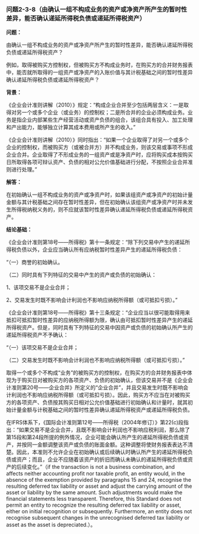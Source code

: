 ### 问题2-3-8（由确认一组不构成业务的资产或净资产所产生的暂时性差异，能否确认递延所得税负债或递延所得税资产）

**问题：**

由确认一组不构成业务的资产或净资产所产生的暂时性差异，能否确认递延所得税负债或递延所得税资产？

例如，取得被购买方控制权，但被购买方不构成业务时，在购买方的合并财务报表中，能否就所取得的一组资产或净资产的入账价值与其计税基础之间的暂时性差异确认递延所得税负债或递延所得税资产？

**背景：**

《企业会计准则讲解（2010）》规定：“构成企业合并至少包括两层含义：一是取得对另一个或多个企业（或业务）的控制权；二是所合并的企业必须构成业务。业务是指企业内部某些生产经营活动或资产负债的组合，该组合具有投入、加工处理和产出能力，能够独立计算其成本费用或所产生的收入。”

《企业会计准则讲解（2010）》同时指出：“如果一个企业取得了对另一个或多个企业的控制权，而被购买方（或被合并方）并不构成业务，则该交易或事项不形成企业合并。企业取得了不形成业务的一组资产或是净资产时，应将购买成本按购买日所取得各项可辩认资产、负债的相对公允价值基础进行分配，不按照企业合并准则进行处理。”

**解答：**

在初始确认一组不构成业务的资产或净资产时，如果该组资产或净资产的初始计量金额与其计税基础之间存在暂时性差异，但在初始确认该组资产或净资产时并未发生所得税纳税义务的，则不应就该暂时性差异确认递延所得税负债或递延所得税资产。

**结论基础：**

《企业会计准则第18号——所得税》第十一条规定：“除下列交易中产生的递延所得税负债以外，企业应当确认所有应纳税暂时性差异产生的递延所得税负债：

“（一）商誉的初始确认。

（二）同时具有下列特征的交易中产生的资产或负债的初始确认：

1、该项交易不是企业合并；

2、交易发生时既不影响会计利润也不影响应纳税所得额（或可抵扣亏损）。”

《企业会计准则第18号——所得税》第十三条规定：“企业应当以很可能取得用来抵扣可抵扣暂时性差异的应纳税所得额为限，确认由可抵扣暂时性差异产生的递延所得税资产。但是，同时具有下列特征的交易中因资产或负债的初始确认所产生的递延所得税资产不予确认：

“（一）该项交易不是企业合并；

（二）交易发生时既不影响会计利润也不影响应纳税所得额（或可抵扣亏损）。”

取得一个或多个不构成“业务”的被购买方的控制权，在购买方的合并财务报表中体现为于购买日对被购买方的各项资产、负债的初始确认，但该交易并不是《企业会计准则第20号——企业合并》所定义的“企业合并”，并且交易发生时既不影响会计利润也不影响应纳税所得额（或可抵扣亏损）。因此，购买方不应当在对被购买方的各项资产、负债按其购买日相对公允价值基础进行初始确认和计量时，就其初始计量金额与计税基础之间的暂时性差异确认递延所得税资产或递延所得税负债。

在IFRS体系下，《国际会计准则第12号——所得税（2004年修订）》第22(c)段指出：“如果交易不是企业合并，且既不影响会计利润也不影响应税利润，那么除了第15段和第24段所提的例外情况，企业可能会确认所产生的递延所得税负债或资产，并按同一金额调整该资产或负债的账面金额。这种调整将使财务报表表达不清楚。因此，本准则不允许企业在初始确认或后续确认时确认所产生的递延所得税负债或资产；而且，企业不应随着该资产的折旧而确认未确认的递延所得税负债或资产的后续变化。”（if
the transaction is not a business combination, and affects neither accounting
profit nor taxable profit, an entity would, in the absence of the exemption
provided by paragraphs 15 and 24, recognise the resulting deferred tax liability
or asset and adjust the carrying amount of the asset or liability by the same
amount. Such adjustments would make the financial statements less transparent.
Therefore, this Standard does not permit an entity to recognize the resulting
deferred tax liability or asset, either on initial recognition or subsequently.
Furthermore, an entity does not recognise subsequent changes in the unrecognised
deferred tax liability or asset as the asset is depreciated.）。